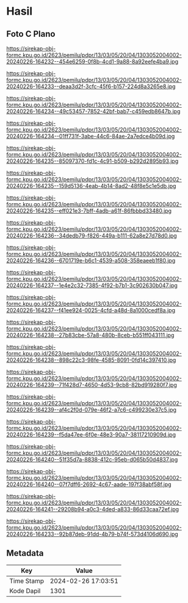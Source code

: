 # Hasil

## Foto C Plano

https://sirekap-obj-formc.kpu.go.id/2623/pemilu/pdpr/13/03/05/20/04/1303052004002-20240226-164232--454e6259-0f8b-4cd1-9a88-8a92eefe4ba9.jpg

https://sirekap-obj-formc.kpu.go.id/2623/pemilu/pdpr/13/03/05/20/04/1303052004002-20240226-164233--deaa3d2f-3cfc-45f6-b157-224d8a3265e8.jpg

https://sirekap-obj-formc.kpu.go.id/2623/pemilu/pdpr/13/03/05/20/04/1303052004002-20240226-164234--49c53457-7852-42bf-bab7-c459edb8647b.jpg

https://sirekap-obj-formc.kpu.go.id/2623/pemilu/pdpr/13/03/05/20/04/1303052004002-20240226-164234--01ff731f-3abe-44c6-84ae-2a7edce4b09d.jpg

https://sirekap-obj-formc.kpu.go.id/2623/pemilu/pdpr/13/03/05/20/04/1303052004002-20240226-164235--85097370-fd1c-4c91-b509-b292d2895b93.jpg

https://sirekap-obj-formc.kpu.go.id/2623/pemilu/pdpr/13/03/05/20/04/1303052004002-20240226-164235--159d5136-4eab-4b14-8ad2-48f8e5c1e5db.jpg

https://sirekap-obj-formc.kpu.go.id/2623/pemilu/pdpr/13/03/05/20/04/1303052004002-20240226-164235--eff021e3-7bff-4adb-a61f-86fbbbd33480.jpg

https://sirekap-obj-formc.kpu.go.id/2623/pemilu/pdpr/13/03/05/20/04/1303052004002-20240226-164236--34dedb79-f826-449a-b111-62a8e27d78d0.jpg

https://sirekap-obj-formc.kpu.go.id/2623/pemilu/pdpr/13/03/05/20/04/1303052004002-20240226-164236--6701719e-b6c1-4539-a508-358eaeeb1f80.jpg

https://sirekap-obj-formc.kpu.go.id/2623/pemilu/pdpr/13/03/05/20/04/1303052004002-20240226-164237--1e4e2c32-7385-4f92-b7b1-3c902630b047.jpg

https://sirekap-obj-formc.kpu.go.id/2623/pemilu/pdpr/13/03/05/20/04/1303052004002-20240226-164237--f41ee924-0025-4cfd-a48d-8a1000cedf8a.jpg

https://sirekap-obj-formc.kpu.go.id/2623/pemilu/pdpr/13/03/05/20/04/1303052004002-20240226-164238--27b83cbe-57a8-480b-8ceb-b551ff043111.jpg

https://sirekap-obj-formc.kpu.go.id/2623/pemilu/pdpr/13/03/05/20/04/1303052004002-20240226-164238--898c22c3-98fe-4585-8091-0fd14c397410.jpg

https://sirekap-obj-formc.kpu.go.id/2623/pemilu/pdpr/13/03/05/20/04/1303052004002-20240226-164239--71f428d7-4650-4d53-9cb8-82bd919280f7.jpg

https://sirekap-obj-formc.kpu.go.id/2623/pemilu/pdpr/13/03/05/20/04/1303052004002-20240226-164239--af4c2f0d-079e-46f2-a7c6-c499230e37c5.jpg

https://sirekap-obj-formc.kpu.go.id/2623/pemilu/pdpr/13/03/05/20/04/1303052004002-20240226-164239--f5da47ee-6f0e-48e3-90a7-38117210909d.jpg

https://sirekap-obj-formc.kpu.go.id/2623/pemilu/pdpr/13/03/05/20/04/1303052004002-20240226-164240--51f35d7a-8838-412c-95eb-d065b50d4837.jpg

https://sirekap-obj-formc.kpu.go.id/2623/pemilu/pdpr/13/03/05/20/04/1303052004002-20240226-164240--07f7dff6-2692-4c67-aade-197f38abf58f.jpg

https://sirekap-obj-formc.kpu.go.id/2623/pemilu/pdpr/13/03/05/20/04/1303052004002-20240226-164241--29208b94-a0c3-4ded-a833-86d33caa72ef.jpg

https://sirekap-obj-formc.kpu.go.id/2623/pemilu/pdpr/13/03/05/20/04/1303052004002-20240226-164233--92b87deb-91dd-4b79-b74f-573d4106d690.jpg


## Metadata

| Key        | Value               |
| ---------- | ------------------- |
| Time Stamp | 2024-02-26 17:03:51 |
| Kode Dapil | 1301                |



